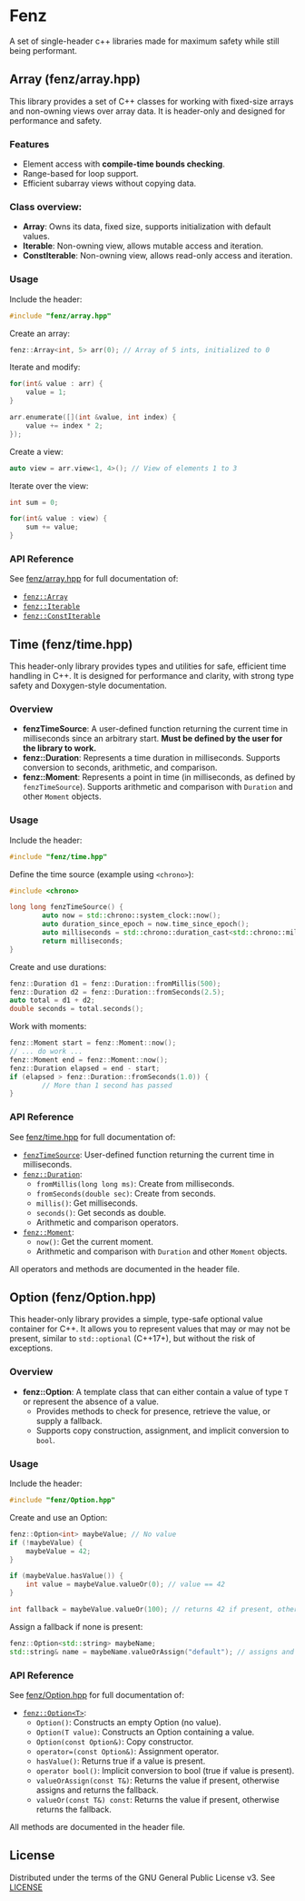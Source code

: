 # Fenz

A set of single-header c++ libraries made for maximum safety while still being performant.

## Array (fenz/array.hpp)

This library provides a set of C++ classes for working with fixed-size arrays and non-owning views over array data. It is header-only and designed for performance and safety.

### Features

- Element access with **compile-time bounds checking**.
- Range-based for loop support.
- Efficient subarray views without copying data.

### Class overview:

- **Array**: Owns its data, fixed size, supports initialization with default values.
- **Iterable**: Non-owning view, allows mutable access and iteration.
- **ConstIterable**: Non-owning view, allows read-only access and iteration.

### Usage

Include the header:

```cpp
#include "fenz/array.hpp"
```

Create an array:

```cpp
fenz::Array<int, 5> arr(0); // Array of 5 ints, initialized to 0
```

Iterate and modify:

```cpp
for(int& value : arr) {
    value = 1;
}

arr.enumerate([](int &value, int index) {
    value += index * 2;
});
```

Create a view:

```cpp
auto view = arr.view<1, 4>(); // View of elements 1 to 3
```

Iterate over the view:

```cpp
int sum = 0;

for(int& value : view) {
    sum += value;
}
```

### API Reference

See [fenz/array.hpp](fenz/array.hpp) for full documentation of:

- [`fenz::Array`](fenz/array.hpp)
- [`fenz::Iterable`](fenz/array.hpp)
- [`fenz::ConstIterable`](fenz/array.hpp)

## Time (fenz/time.hpp)

This header-only library provides types and utilities for safe, efficient time handling in C++. It is designed for performance and clarity, with strong type safety and Doxygen-style documentation.

### Overview

- **fenzTimeSource**: A user-defined function returning the current time in milliseconds since an arbitrary start. **Must be defined by the user for the library to work.**
- **fenz::Duration**: Represents a time duration in milliseconds. Supports conversion to seconds, arithmetic, and comparison.
- **fenz::Moment**: Represents a point in time (in milliseconds, as defined by `fenzTimeSource`). Supports arithmetic and comparison with `Duration` and other `Moment` objects.

### Usage

Include the header:

```cpp
#include "fenz/time.hpp"
```

Define the time source (example using `<chrono>`):

```cpp
#include <chrono>

long long fenzTimeSource() {
        auto now = std::chrono::system_clock::now();
        auto duration_since_epoch = now.time_since_epoch();
        auto milliseconds = std::chrono::duration_cast<std::chrono::milliseconds>(duration_since_epoch).count();
        return milliseconds;
}
```

Create and use durations:

```cpp
fenz::Duration d1 = fenz::Duration::fromMillis(500);
fenz::Duration d2 = fenz::Duration::fromSeconds(2.5);
auto total = d1 + d2;
double seconds = total.seconds();
```

Work with moments:

```cpp
fenz::Moment start = fenz::Moment::now();
// ... do work ...
fenz::Moment end = fenz::Moment::now();
fenz::Duration elapsed = end - start;
if (elapsed > fenz::Duration::fromSeconds(1.0)) {
        // More than 1 second has passed
}
```

### API Reference

See [fenz/time.hpp](fenz/time.hpp) for full documentation of:

- [`fenzTimeSource`](fenz/time.hpp): User-defined function returning the current time in milliseconds.
- [`fenz::Duration`](fenz/time.hpp):
  - `fromMillis(long long ms)`: Create from milliseconds.
  - `fromSeconds(double sec)`: Create from seconds.
  - `millis()`: Get milliseconds.
  - `seconds()`: Get seconds as double.
  - Arithmetic and comparison operators.
- [`fenz::Moment`](fenz/time.hpp):
  - `now()`: Get the current moment.
  - Arithmetic and comparison with `Duration` and other `Moment` objects.

All operators and methods are documented in the header file.

## Option (fenz/Option.hpp)

This header-only library provides a simple, type-safe optional value container for C++. It allows you to represent values that may or may not be present, similar to `std::optional` (C++17+), but without the risk of exceptions.

### Overview

- **fenz::Option<T>**: A template class that can either contain a value of type `T` or represent the absence of a value.
  - Provides methods to check for presence, retrieve the value, or supply a fallback.
  - Supports copy construction, assignment, and implicit conversion to `bool`.

### Usage

Include the header:

```cpp
#include "fenz/Option.hpp"
```

Create and use an Option:

```cpp
fenz::Option<int> maybeValue; // No value
if (!maybeValue) {
    maybeValue = 42;
}

if (maybeValue.hasValue()) {
    int value = maybeValue.valueOr(0); // value == 42
}

int fallback = maybeValue.valueOr(100); // returns 42 if present, otherwise 100
```

Assign a fallback if none is present:

```cpp
fenz::Option<std::string> maybeName;
std::string& name = maybeName.valueOrAssign("default"); // assigns and returns "default"
```

### API Reference

See [fenz/Option.hpp](fenz/Option.hpp) for full documentation of:

- [`fenz::Option<T>`](fenz/Option.hpp):
  - `Option()`: Constructs an empty Option (no value).
  - `Option(T value)`: Constructs an Option containing a value.
  - `Option(const Option&)`: Copy constructor.
  - `operator=(const Option&)`: Assignment operator.
  - `hasValue()`: Returns true if a value is present.
  - `operator bool()`: Implicit conversion to bool (true if value is present).
  - `valueOrAssign(const T&)`: Returns the value if present, otherwise assigns and returns the fallback.
  - `valueOr(const T&) const`: Returns the value if present, otherwise returns the fallback.

All methods are documented in the header file.

## License

Distributed under the terms of the GNU General Public License v3. See [LICENSE](LICENSE)
